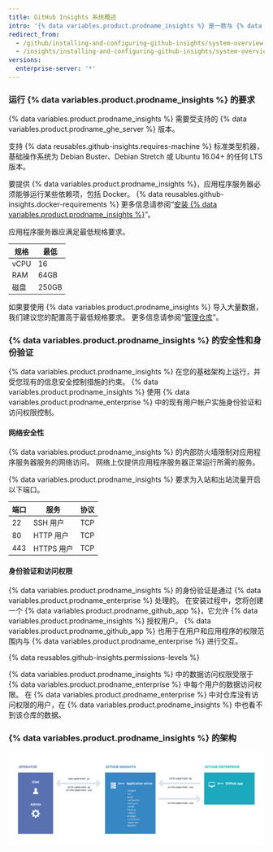 ```yaml
---
title: GitHub Insights 系统概述
intro: '{% data variables.product.prodname_insights %} 是一款与 {% data variables.product.prodname_enterprise %} 交互的独立应用程序。'
redirect_from:
  - /github/installing-and-configuring-github-insights/system-overview-for-github-insights
  - /insights/installing-and-configuring-github-insights/system-overview-for-github-insights
versions:
  enterprise-server: '*'
---
```


### 运行 {% data variables.product.prodname_insights %} 的要求

{% data variables.product.prodname_insights %} 需要受支持的 {% data variables.product.prodname_ghe_server %} 版本。

支持 {% data reusables.github-insights.requires-machine %} 标准类型机器，基础操作系统为 Debian Buster、Debian Stretch 或 Ubuntu 16.04+ 的任何 LTS 版本。

要提供 {% data variables.product.prodname_insights %}，应用程序服务器必须能够运行某些依赖项，包括 Docker。 {% data reusables.github-insights.docker-requirements %} 更多信息请参阅“[安装 {% data variables.product.prodname_insights %}](/insights/installing-and-configuring-github-insights/installing-github-insights#prerequisites)”。

应用程序服务器应满足最低规格要求。

| 规格   | 最低    |
| ---- | ----- |
| vCPU | 16    |
| RAM  | 64GB  |
| 磁盘   | 250GB |

如果要使用 {% data variables.product.prodname_insights %} 导入大量数据，我们建议您的配置高于最低规格要求。 更多信息请参阅“[管理仓库](/github/installing-and-configuring-github-insights/managing-repositories#about-import-times)”。

### {% data variables.product.prodname_insights %} 的安全性和身份验证

{% data variables.product.prodname_insights %} 在您的基础架构上运行，并受您现有的信息安全控制措施的约束。 {% data variables.product.prodname_insights %} 使用 {% data variables.product.prodname_enterprise %} 中的现有用户帐户实施身份验证和访问权限控制。

#### 网络安全性

{% data variables.product.prodname_insights %} 的内部防火墙限制对应用程序服务器服务的网络访问。 网络上仅提供应用程序服务器正常运行所需的服务。

{% data variables.product.prodname_insights %} 要求为入站和出站流量开启以下端口。

| 端口  | 服务       | 协议  |
| --- | -------- | --- |
| 22  | SSH 用户   | TCP |
| 80  | HTTP 用户  | TCP |
| 443 | HTTPS 用户 | TCP |

#### 身份验证和访问权限

{% data variables.product.prodname_insights %} 的身份验证是通过 {% data variables.product.prodname_enterprise %} 处理的。 在安装过程中，您将创建一个 {% data variables.product.prodname_github_app %}，它允许 {% data variables.product.prodname_insights %} 授权用户。 {% data variables.product.prodname_github_app %} 也用于在用户和应用程序的权限范围内与 {% data variables.product.prodname_enterprise %} 进行交互。

{% data reusables.github-insights.permissions-levels %}

{% data variables.product.prodname_insights %} 中的数据访问权限受限于 {% data variables.product.prodname_enterprise %} 中每个用户的数据访问权限。 在 {% data variables.product.prodname_enterprise %} 中对仓库没有访问权限的用户，在 {% data variables.product.prodname_insights %} 中也看不到该仓库的数据。

### {% data variables.product.prodname_insights %} 的架构

![系统架构](/assets/images/help/insights/github-isights-system-diagram.png)
